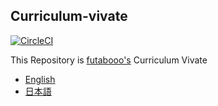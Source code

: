 ## Curriculum-vivate
[![CircleCI](https://circleci.com/gh/futabooo/curriculum-vitae/tree/master.svg?style=svg)](https://circleci.com/gh/futabooo/curriculum-vitae/tree/master)

This Repository is  [futabooo's](https://github.com/futabooo/) Curriculum Vivate

- [English](https://github.com/futabooo/curriculum-vitae/tree/master/en)
- [日本語](https://github.com/futabooo/curriculum-vitae/tree/master/jp)
